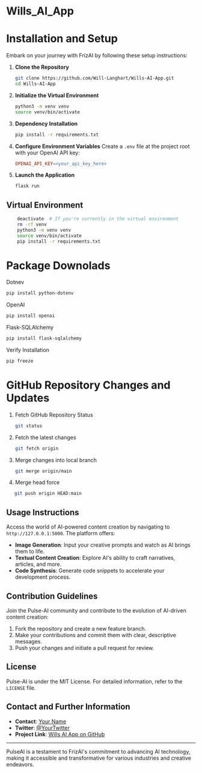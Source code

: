 # Wills_AI_App

# Installation and Setup
Embark on your journey with FrizAI by following these setup instructions:


1. **Clone the Repository**
    ```bash
    git clone https://github.com/Will-Langhart/Wills-AI-App.git
    cd Wills-AI-App
    ```

2. **Initialize the Virtual Environment**
    ```bash
    python3 -m venv venv
    source venv/bin/activate
    ```

3. **Dependency Installation**
    ```bash
    pip install -r requirements.txt
    ```

4. **Configure Environment Variables**
    Create a `.env` file at the project root with your OpenAI API key:
    ```makefile
    OPENAI_API_KEY=<your_api_key_here>
    ```

5. **Launch the Application**
    ```bash
    flask run
    ```

## Virtual Environment
```bash
    deactivate  # If you're currently in the virtual environment
    rm -rf venv
    python3 -m venv venv
    source venv/bin/activate
    pip install -r requirements.txt
```
    
# Package Downolads
   Dotnev
   ```bash
   pip install python-dotenv
   ```

   OpenAI
   ```bash
   pip install openai
   ```

   Flask-SQLAlchemy
   ```bash
   pip install flask-sqlalchemy
   ```

   Verify Installation
   ```bash
   pip freeze
   ```
   
# GitHub Repository Changes and Updates

1. Fetch GitHub Repository Status
    ```bash
    git status
    ```
2. Fetch the latest changes
    ```bash
    git fetch origin
    ```
3. Merge changes into local branch
    ```bash
    git merge origin/main
    ```
4. Merge head force
```bash
   git push origin HEAD:main
```
    
## Usage Instructions
Access the world of AI-powered content creation by navigating to `http://127.0.0.1:5000`. The platform offers:

- **Image Generation**: Input your creative prompts and watch as AI brings them to life.
- **Textual Content Creation**: Explore AI's ability to craft narratives, articles, and more.
- **Code Synthesis**: Generate code snippets to accelerate your development process.

## Contribution Guidelines
Join the Pulse-AI community and contribute to the evolution of AI-driven content creation:

1. Fork the repository and create a new feature branch.
2. Make your contributions and commit them with clear, descriptive messages.
3. Push your changes and initiate a pull request for review.

## License
Pulse-AI is under the MIT License. For detailed information, refer to the `LICENSE` file.

## Contact and Further Information
- **Contact**: [Your Name](mailto:email@example.com)
- **Twitter**: [@YourTwitter](https://twitter.com/YourTwitter)
- **Project Link**: [Wills AI App on GitHub](https://github.com/Will-Langhart/Wills-AI-App)

---

PulseAI is a testament to FrizAI's commitment to advancing AI technology, making it accessible and transformative for various industries and creative endeavors.
